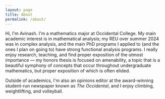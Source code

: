 ```yaml
---
layout: page
title: About
permalink: /about/
---
```


Hi, I'm Avinash. I'm a mathematics major at Occidental College. My main academic interest is in mathematical analysis; my REU over summer 2024 was in complex analysis, and the main PhD programs I applied to (and the ones I plan on going to) have strong functional analysis programs. I really enjoy research, teaching, and find proper exposition of the utmost importance — my honors thesis is focused on amenability, a topic that is a beautiful symphony of concepts that occur throughout undergraduate mathematics, but proper exposition of which is often elided.

Outside of academics, I'm also an opinions editor at the award-winning student-run newspaper known as *The Occidental*, and I enjoy climbing, weightlifting, and volleyball.
